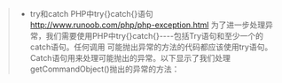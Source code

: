 > - try和catch
PHP中try{}catch{}语句
http://www.runoob.com/php/php-exception.html
为了进一步处理异常，我们需要使用PHP中try{}catch{}----包括Try语句和至少一个的catch语句。任何调用 可能抛出异常的方法的代码都应该使用try语句。Catch语句用来处理可能抛出的异常。以下显示了我们处理getCommandObject()抛出的异常的方法：